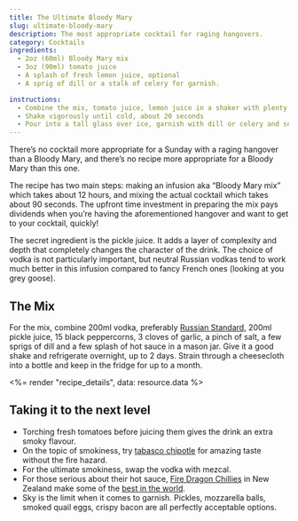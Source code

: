 ```yaml
---
title: The Ultimate Bloody Mary
slug: ultimate-bloody-mary
description: The most appropriate cocktail for raging hangovers.
category: Cocktails
ingredients:
  - 2oz (60ml) Bloody Mary mix
  - 3oz (90ml) tomato juice
  - A splash of fresh lemon juice, optional
  - A sprig of dill or a stalk of celery for garnish.

instructions:
  - Combine the mix, tomato juice, lemon juice in a shaker with plenty of ice.
  - Shake vigorously until cold, about 20 seconds
  - Pour into a tall glass over ice, garnish with dill or celery and serve.
---
```


There’s no cocktail more appropriate for a Sunday with a raging hangover than a Bloody Mary, and there’s no recipe more appropriate for a Bloody Mary than this one.

The recipe has two main steps: making an infusion aka “Bloody Mary mix” which takes about 12 hours, and mixing the actual cocktail which takes about 90 seconds. The upfront time investment in preparing the mix pays dividends when you’re having the aforementioned hangover and want to get to your cocktail, quickly!

The secret ingredient is the pickle juice. It adds a layer of complexity and depth that completely changes the character of the drink. The choice of vodka is not particularly important, but neutral Russian vodkas tend to work much better in this infusion compared to fancy French ones (looking at you grey goose).

## The Mix

For the mix, combine 200ml vodka, preferably [Russian Standard](http://www.russianstandardvodka.com/), 200ml pickle juice, 15 black peppercorns, 3 cloves of garlic, a pinch of salt, a few sprigs of dill and a few splash of hot sauce in a mason jar. Give it a good shake and refrigerate overnight, up to 2 days. Strain through a cheesecloth into a bottle and keep in the fridge for up to a month.

<%= render "recipe_details", data: resource.data %>

## Taking it to the next level

- Torching fresh tomatoes before juicing them gives the drink an extra smoky flavour.
- On the topic of smokiness, try [tabasco chipotle](https://www.tabasco.com/hot-sauces/chipotle-sauce/) for amazing taste without the fire hazard.
- For the ultimate smokiness, swap the vodka with mezcal.
- For those serious about their hot sauce, [Fire Dragon Chillies](https://www.firedragonchillies.co.nz/) in New Zealand make some of the [best in the world](https://www.firedragonchillies.co.nz/product/mr-chilli-award-winning-threesome-2/).
- Sky is the limit when it comes to garnish. Pickles, mozzarella balls, smoked quail eggs, crispy bacon are all perfectly acceptable options.

